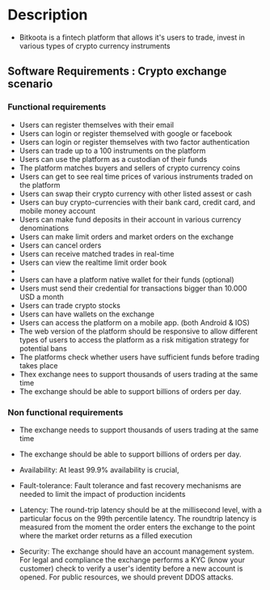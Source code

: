 # Description 

- Bitkoota is a fintech platform that allows it's users to trade, invest in various 
types of crypto currency instruments 



## Software Requirements : Crypto exchange scenario


### Functional requirements

- Users can register themselves with their email 
- Users can login or register themselved with google or facebook 
- Users can login or register themselves with two factor authentication
- Users can trade up to a 100 instruments on the platform 
- Users can use the platform as a custodian of their funds 
- The platform matches buyers and sellers of crypto currency coins
- Users can get to see real time prices of various instruments traded on the platform 
- Users can swap their crypto currency with other listed assest or cash 
- Users can buy crypto-currencies with their bank card, credit card, and mobile money account 
- Users can make fund deposits in their account in various currency denominations 
- Users can make limit orders and market orders on the exchange
- Users can cancel orders  
- Users can receive matched trades in real-time 
- Users can view the realtime limit order book 
-  
- Users can have a platform native wallet for their funds (optional) 
- Users must send their credential for transactions bigger than 10.000 USD a month 
- Users can trade crypto stocks
- Users can have wallets on the exchange
- Users can access the platform on a mobile app. (both Android & IOS)
- The web version of the platform should be responsive to allow different types of users to access the platform as a risk mitigation strategy for potential bans
- The platforms check whether users have sufficient funds before trading takes place
- Thex exchange nees to support thousands of users trading at the same time 
- The exchange should be able to support billions of orders per day. 


### Non functional requirements 

- The exchange needs to support thousands of users trading at the same time 

- The exchange should be able to support billions of orders per day. 

- Availability: At least 99.9% availability is crucial, 

- Fault-tolerance: Fault tolerance and fast recovery mechanisms are needed to limit the 
impact of production incidents

- Latency: The round-trip latency should be at the millisecond level, with a particular focus 
on the 99th percentile latency. The roundtrip latency is measured from the moment the order enters the exchange to the point where the market order returns as a filled execution

- Security: The exchange should have an account management system. For legal and compliance
the exchange performs a KYC (know your customer) check to verify a user's identity before 
a new account is opened. For public resources, we should prevent DDOS attacks. 

